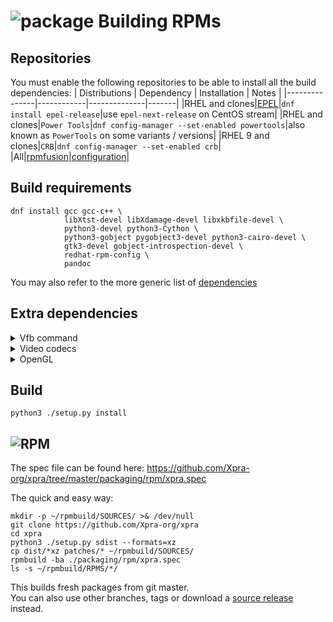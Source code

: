 # ![package](../images/icons/package.png) Building RPMs


## Repositories
You must enable the following repositories to be able to install all the build dependencies:
| Distributions | Dependency | Installation | Notes |
|---------------|------------|--------------|-------|
|RHEL and clones|[EPEL](https://docs.fedoraproject.org/en-US/epel/)|`dnf install epel-release`|use `epel-next-release` on CentOS stream|
|RHEL and clones|`Power Tools`|`dnf config-manager --set-enabled powertools`|also known as `PowerTools` on some variants / versions|
|RHEL 9 and clones|`CRB`|`dnf config-manager --set-enabled crb`|
|All|[rpmfusion](https://rpmfusion.org/)|[configuration](https://rpmfusion.org/Configuration)|

## Build requirements
```shell
dnf install gcc gcc-c++ \
            libXtst-devel libXdamage-devel libxkbfile-devel \
            python3-devel python3-Cython \
            python3-gobject pygobject3-devel python3-cairo-devel \
            gtk3-devel gobject-introspection-devel \
            redhat-rpm-config \
            pandoc
```
You may also refer to the more generic list of [dependencies](./Dependencies.md)

## Extra dependencies
<details>
  <summary>Vfb command</summary>

To use [Xdummy](../Usage/Xdummy.md):
```shell
dnf install xorg-x11-server-Xorg xorg-x11-drv-dummy xorg-x11-xauth xorg-x11-xkb-utils
```
Otherwise, use `Xvfb`:
```shell
dnf install xorg-x11-server-Xvfb
```
</details>
<details>
  <summary>Video codecs</summary>

For extra video encoding support, install the development headers:
```shell
dnf install libvpx-devel libyuv-devel x264-devel
```
</details>
<details>
  <summary>OpenGL</summary>

For [OpenGL accelerated client rendering](../Usage/Client-OpenGL.md) support, add this runtime dependency:
```shell
dnf install python3-pyopengl
```
</details>

## Build
```shell
python3 ./setup.py install
```
</details>

## ![RPM](../images/icons/rpm.png)
The spec file can be found here:
https://github.com/Xpra-org/xpra/tree/master/packaging/rpm/xpra.spec


The quick and easy way:
```shell
mkdir -p ~/rpmbuild/SOURCES/ >& /dev/null
git clone https://github.com/Xpra-org/xpra
cd xpra
python3 ./setup.py sdist --formats=xz
cp dist/*xz patches/* ~/rpmbuild/SOURCES/
rpmbuild -ba ./packaging/rpm/xpra.spec
ls -s ~/rpmbuild/RPMS/*/
```
This builds fresh packages from git master.  
You can also use other branches, tags or download a [source release](https://xpra.org/src/) instead.
